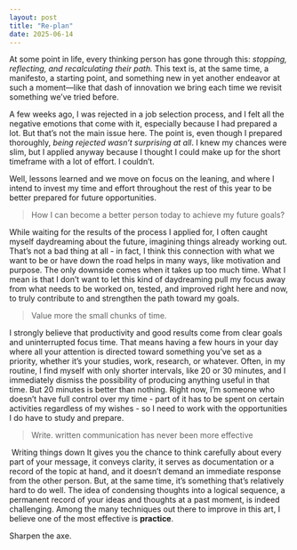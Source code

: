 ```yaml
---
layout: post
title: "Re-plan"
date: 2025-06-14
---
```


At some point in life, every thinking person has gone through this: *stopping, reflecting, and recalculating their path.* This text is, at the same time, a manifesto, a starting point, and something new in yet another endeavor at such a moment—like that dash of innovation we bring each time we revisit something we’ve tried before.

A few weeks ago, I was rejected in a job selection process, and I felt all the negative emotions that come with it, especially because I had prepared a lot. But that’s not the main issue here. The point is, even though I prepared thoroughly, *being rejected wasn’t surprising at all*. I knew my chances were slim, but I applied anyway because I thought I could make up for the short timeframe with a lot of effort. I couldn’t.

Well, lessons learned and we move on focus on the leaning, and where I intend to invest my time and effort throughout the rest of this year to be better prepared for future opportunities.

> How I can become a better person today to achieve my future goals?

While waiting for the results of the process I applied for, I often caught myself daydreaming about the future, imagining things already working out. That’s not a bad thing at all - in fact, I think this connection with what we want to be or have down the road helps in many ways, like motivation and purpose. The only downside comes when it takes up too much time. What I mean is that I don’t want to let this kind of daydreaming pull my focus away from what needs to be worked on, tested, and improved right here and now, to truly contribute to and strengthen the path toward my goals.

> Value more the small chunks of time.

I strongly believe that productivity and good results come from clear goals and uninterrupted focus time. That means having a few hours in your day where all your attention is directed toward something you’ve set as a priority, whether it’s your studies, work, research, or whatever. Often, in my routine, I find myself with only shorter intervals, like 20 or 30 minutes, and I immediately dismiss the possibility of producing anything useful in that time. But 20 minutes is better than nothing. Right now, I’m someone who doesn’t have full control over my time - part of it has to be spent on certain activities regardless of my wishes - so I need to work with the opportunities I do have to study and prepare.

> Write. written communication has never been more effective

 Writing things down It gives you the chance to think carefully about every part of your message, it conveys clarity, it serves as documentation or a record of the topic at hand, and it doesn’t demand an immediate response from the other person. But, at the same time, it’s something that’s relatively hard to do well. The idea of condensing thoughts into a logical sequence, a permanent record of your ideas and thoughts at a past moment, is indeed challenging. Among the many techniques out there to improve in this art, I believe one of the most effective is **practice**.

Sharpen the axe.

